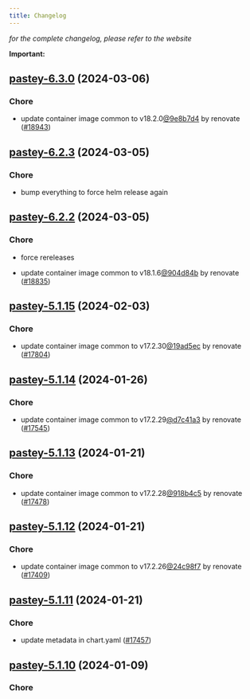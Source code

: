 ```yaml
---
title: Changelog
---
```



*for the complete changelog, please refer to the website*

**Important:**


## [pastey-6.3.0](https://github.com/truecharts/charts/compare/pastey-6.2.3...pastey-6.3.0) (2024-03-06)

### Chore



- update container image common to v18.2.0[@9e8b7d4](https://github.com/9e8b7d4) by renovate ([#18943](https://github.com/truecharts/charts/issues/18943))


## [pastey-6.2.3](https://github.com/truecharts/charts/compare/pastey-6.2.2...pastey-6.2.3) (2024-03-05)

### Chore



- bump everything to force helm release again


## [pastey-6.2.2](https://github.com/truecharts/charts/compare/pastey-6.2.0...pastey-6.2.2) (2024-03-05)

### Chore



- force rereleases

- update container image common to v18.1.6[@904d84b](https://github.com/904d84b) by renovate ([#18835](https://github.com/truecharts/charts/issues/18835))










## [pastey-5.1.15](https://github.com/truecharts/charts/compare/pastey-5.1.14...pastey-5.1.15) (2024-02-03)

### Chore



- update container image common to v17.2.30[@19ad5ec](https://github.com/19ad5ec) by renovate ([#17804](https://github.com/truecharts/charts/issues/17804))


## [pastey-5.1.14](https://github.com/truecharts/charts/compare/pastey-5.1.13...pastey-5.1.14) (2024-01-26)

### Chore



- update container image common to v17.2.29[@d7c41a3](https://github.com/d7c41a3) by renovate ([#17545](https://github.com/truecharts/charts/issues/17545))


## [pastey-5.1.13](https://github.com/truecharts/charts/compare/pastey-5.1.12...pastey-5.1.13) (2024-01-21)

### Chore



- update container image common to v17.2.28[@918b4c5](https://github.com/918b4c5) by renovate ([#17478](https://github.com/truecharts/charts/issues/17478))


## [pastey-5.1.12](https://github.com/truecharts/charts/compare/pastey-5.1.11...pastey-5.1.12) (2024-01-21)

### Chore



- update container image common to v17.2.26[@24c98f7](https://github.com/24c98f7) by renovate ([#17409](https://github.com/truecharts/charts/issues/17409))


## [pastey-5.1.11](https://github.com/truecharts/charts/compare/pastey-5.1.10...pastey-5.1.11) (2024-01-21)

### Chore



- update metadata in chart.yaml ([#17457](https://github.com/truecharts/charts/issues/17457))




## [pastey-5.1.10](https://github.com/truecharts/charts/compare/pastey-5.1.9...pastey-5.1.10) (2024-01-09)

### Chore


